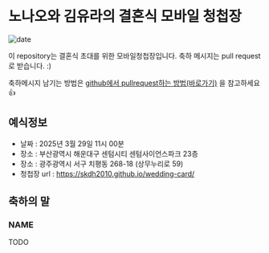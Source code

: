# 노나오와 김유라의 결혼식 모바일 청첩장
![date](https://img.shields.io/date/1743271200.svg?style=for-the-badge)

이 repository는 결혼식 초대를 위한 모바일청첩장입니다. 축하 메시지는 pull request로 받습니다. :)

축하메시지 남기는 방법은 [github에서 pullrequest하는 방법(바로가기)](https://wayhome25.github.io/git/2017/07/08/git-first-pull-request-story/) 을 참고하세요 👍

[//]: ![메인사진](https://github.com/AndersonChoi/wedding-card/raw/master/docs/images/pic2.jpeg)
[//]: TODO

## 예식정보

* 날짜 : 2025년 3월 29일 11시 00분
* 장소 : 부산광역시 해운대구 센텀시티 센텀사이언스파크 23층
* 장소 : 광주광역시 서구 치평동 268-18 (상무누리로 59)
* 청첩장 url : https://skdh2010.github.io/wedding-card/


## 축하의 말

### NAME

TODO
